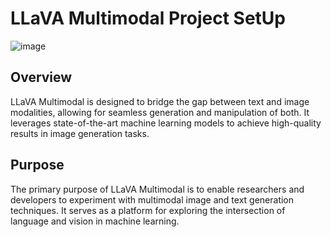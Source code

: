 # LLaVA Multimodal Project SetUp

![image](https://github.com/Seavleu/LLaVA-Google/assets/86590058/fedd4ad2-5b68-4eee-a6b5-ff960ae793be)


## Overview

LLaVA Multimodal is designed to bridge the gap between text and image modalities, allowing for seamless generation and manipulation of both. It leverages state-of-the-art machine learning models to achieve high-quality results in image generation tasks.

## Purpose

The primary purpose of LLaVA Multimodal is to enable researchers and developers to experiment with multimodal image and text generation techniques. It serves as a platform for exploring the intersection of language and vision in machine learning.

